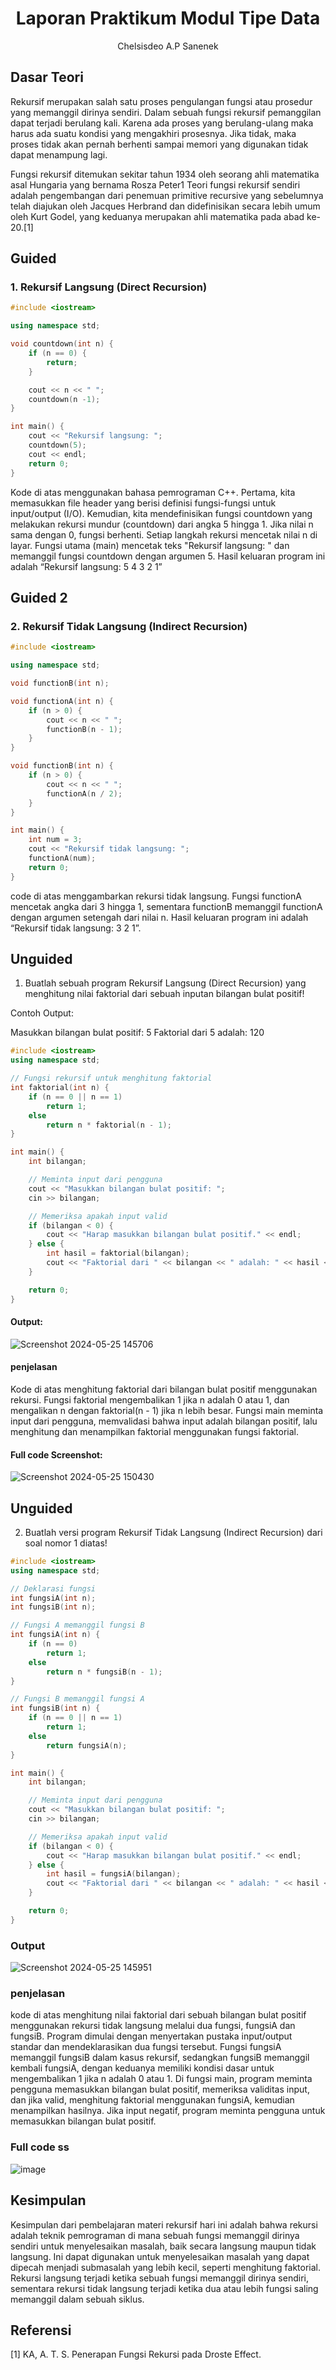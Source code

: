 # <h1 align="center">Laporan Praktikum Modul Tipe Data</h1>
<p align="center">Chelsisdeo A.P Sanenek</p>

## Dasar Teori

Rekursif merupakan salah satu proses pengulangan fungsi atau prosedur yang memanggil dirinya sendiri. Dalam sebuah fungsi rekursif pemanggilan dapat terjadi berulang kali. Karena ada proses yang berulang-ulang maka harus ada suatu kondisi yang mengakhiri prosesnya. Jika tidak, maka proses tidak akan pernah berhenti sampai memori yang digunakan tidak dapat menampung lagi.

Fungsi rekursif ditemukan sekitar tahun 1934 oleh
seorang ahli matematika asal Hungaria yang bernama
Rosza Peter1 Teori fungsi rekursif sendiri adalah
pengembangan dari penemuan primitive recursive yang
sebelumnya telah diajukan oleh Jacques Herbrand dan
didefinisikan secara lebih umum oleh Kurt Godel, yang keduanya merupakan ahli matematika pada abad ke-20.[1]

## Guided 

### 1. Rekursif Langsung (Direct Recursion)

```C++
#include <iostream>

using namespace std;

void countdown(int n) {
    if (n == 0) {
        return;
    }

    cout << n << " ";
    countdown(n -1);
}

int main() {
    cout << "Rekursif langsung: ";
    countdown(5);
    cout << endl;
    return 0;
}
```
Kode di atas menggunakan bahasa pemrograman C++. Pertama, kita memasukkan file header <iostream> yang berisi definisi fungsi-fungsi untuk input/output (I/O). Kemudian, kita mendefinisikan fungsi countdown yang melakukan rekursi mundur (countdown) dari angka 5 hingga 1. Jika nilai n sama dengan 0, fungsi berhenti. Setiap langkah rekursi mencetak nilai n di layar. Fungsi utama (main) mencetak teks "Rekursif langsung: " dan memanggil fungsi countdown dengan argumen 5. Hasil keluaran program ini adalah “Rekursif langsung: 5 4 3 2 1”


## Guided 2

### 2. Rekursif Tidak Langsung (Indirect Recursion)


```c++
#include <iostream>

using namespace std;

void functionB(int n);

void functionA(int n) {
    if (n > 0) {
        cout << n << " ";
        functionB(n - 1);
    }
}

void functionB(int n) {
    if (n > 0) {
        cout << n << " ";
        functionA(n / 2);
    }
}

int main() {
    int num = 3;
    cout << "Rekursif tidak langsung: ";
    functionA(num);
    return 0;
}
```

code di atas menggambarkan rekursi tidak langsung. Fungsi functionA mencetak angka dari 3 hingga 1, sementara functionB memanggil functionA dengan argumen setengah dari nilai n. Hasil keluaran program ini adalah “Rekursif tidak langsung: 3 2 1”.

## Unguided 

1. Buatlah sebuah program Rekursif Langsung (Direct Recursion) yang menghitung nilai faktorial dari sebuah inputan bilangan bulat positif!

Contoh Output:

Masukkan bilangan bulat positif: 5
Faktorial dari 5 adalah: 120


```C++
#include <iostream>
using namespace std;

// Fungsi rekursif untuk menghitung faktorial
int faktorial(int n) {
    if (n == 0 || n == 1)
        return 1;
    else
        return n * faktorial(n - 1);
}

int main() {
    int bilangan;

    // Meminta input dari pengguna
    cout << "Masukkan bilangan bulat positif: ";
    cin >> bilangan;

    // Memeriksa apakah input valid
    if (bilangan < 0) {
        cout << "Harap masukkan bilangan bulat positif." << endl;
    } else {
        int hasil = faktorial(bilangan);
        cout << "Faktorial dari " << bilangan << " adalah: " << hasil << endl;
    }

    return 0;
}

```
#### Output:
![Screenshot 2024-05-25 145706](https://github.com/chelsisdeo/praksrtukdata/assets/161056340/a2ca95d1-646c-464c-8c4b-1d110b2a3430)

#### penjelasan 

Kode di atas menghitung faktorial dari bilangan bulat positif menggunakan rekursi. Fungsi faktorial mengembalikan 1 jika n adalah 0 atau 1, dan mengalikan n dengan faktorial(n - 1) jika n lebih besar. Fungsi main meminta input dari pengguna, memvalidasi bahwa input adalah bilangan positif, lalu menghitung dan menampilkan faktorial menggunakan fungsi faktorial.

#### Full code Screenshot:
![Screenshot 2024-05-25 150430](https://github.com/chelsisdeo/praksrtukdata/assets/161056340/120092aa-275b-4932-b75b-60fd9445a94b)

## Unguided 

2. Buatlah versi program Rekursif Tidak Langsung (Indirect Recursion) dari soal nomor 1 diatas!

```c++
#include <iostream>
using namespace std;

// Deklarasi fungsi
int fungsiA(int n);
int fungsiB(int n);

// Fungsi A memanggil fungsi B
int fungsiA(int n) {
    if (n == 0)
        return 1;
    else
        return n * fungsiB(n - 1);
}

// Fungsi B memanggil fungsi A
int fungsiB(int n) {
    if (n == 0 || n == 1)
        return 1;
    else
        return fungsiA(n);
}

int main() {
    int bilangan;

    // Meminta input dari pengguna
    cout << "Masukkan bilangan bulat positif: ";
    cin >> bilangan;

    // Memeriksa apakah input valid
    if (bilangan < 0) {
        cout << "Harap masukkan bilangan bulat positif." << endl;
    } else {
        int hasil = fungsiA(bilangan);
        cout << "Faktorial dari " << bilangan << " adalah: " << hasil << endl;
    }

    return 0;
}

```

### Output
![Screenshot 2024-05-25 145951](https://github.com/chelsisdeo/praksrtukdata/assets/161056340/6ea35fd1-d516-45d5-a43c-b74e6de104ea)

### penjelasan
kode di atas menghitung nilai faktorial dari sebuah bilangan bulat positif menggunakan rekursi tidak langsung melalui dua fungsi, fungsiA dan fungsiB. Program dimulai dengan menyertakan pustaka input/output standar dan mendeklarasikan dua fungsi tersebut. Fungsi fungsiA memanggil fungsiB dalam kasus rekursif, sedangkan fungsiB memanggil kembali fungsiA, dengan keduanya memiliki kondisi dasar untuk mengembalikan 1 jika n adalah 0 atau 1. Di fungsi main, program meminta pengguna memasukkan bilangan bulat positif, memeriksa validitas input, dan jika valid, menghitung faktorial menggunakan fungsiA, kemudian menampilkan hasilnya. Jika input negatif, program meminta pengguna untuk memasukkan bilangan bulat positif.

### Full code ss
![image](https://github.com/chelsisdeo/praksrtukdata/assets/161056340/d77e4f4d-d54a-4a86-a749-9814cdf2c010)


## Kesimpulan
Kesimpulan dari pembelajaran materi rekursif hari ini adalah bahwa rekursi adalah teknik pemrograman di mana sebuah fungsi memanggil dirinya sendiri untuk menyelesaikan masalah, baik secara langsung maupun tidak langsung. Ini dapat digunakan untuk menyelesaikan masalah yang dapat dipecah menjadi submasalah yang lebih kecil, seperti menghitung faktorial. Rekursi langsung terjadi ketika sebuah fungsi memanggil dirinya sendiri, sementara rekursi tidak langsung terjadi ketika dua atau lebih fungsi saling memanggil dalam sebuah siklus.

## Referensi
[1] KA, A. T. S. Penerapan Fungsi Rekursi pada Droste Effect.
